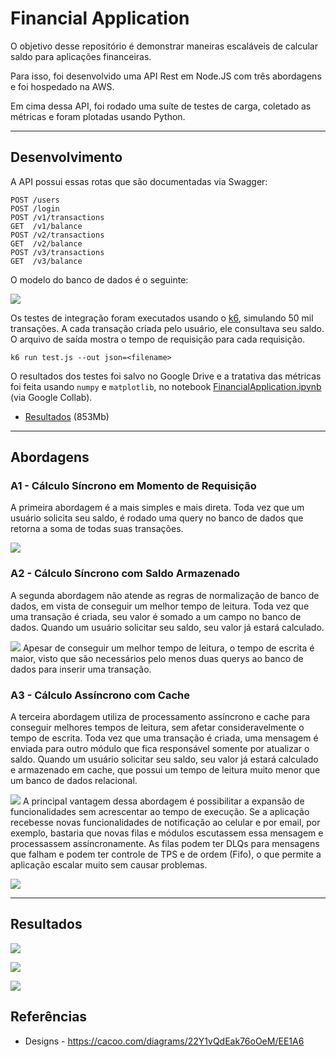 # Financial Application

O objetivo desse repositório é demonstrar maneiras escaláveis de calcular saldo para aplicações financeiras.

Para isso, foi desenvolvido uma API Rest em Node.JS com três abordagens e foi hospedado na AWS.

Em cima dessa API, foi rodado uma suíte de testes de carga, coletado as métricas e foram plotadas usando Python.

---
## Desenvolvimento

A API possui essas rotas que são documentadas via Swagger:
```
POST /users
POST /login
POST /v1/transactions
GET  /v1/balance
POST /v2/transactions
GET  /v2/balance
POST /v3/transactions
GET  /v3/balance
```

O modelo do banco de dados é o seguinte:

![](./designs/Database.png)

Os testes de integração foram executados usando o [k6](https://k6.io/), simulando 50 mil transações. A cada transação criada pelo usuário, ele consultava seu saldo. O arquivo de saída mostra o tempo de requisição para cada requisição.
```
k6 run test.js --out json=<filename>
```

O resultados dos testes foi salvo no Google Drive e a tratativa das métricas foi feita usando `numpy` e `matplotlib`, no notebook [FinancialApplication.ipynb](./results/FinancialApplication.ipynb) (via Google Collab).

- [Resultados](https://drive.google.com/drive/folders/1ESyxlwE1yFEubLzu7r6yA98WM9SK-TlM?usp=sharing) (853Mb)

---
## Abordagens
### A1 - Cálculo Síncrono em Momento de Requisição
A primeira abordagem é a mais simples e mais direta. Toda vez que um usuário solicita seu saldo, é rodado uma query no banco de dados que retorna a soma de todas suas transações.

![](./designs/A1.png)
### A2 - Cálculo Síncrono com Saldo Armazenado
A segunda abordagem não atende as regras de normalização de banco de dados, em vista de conseguir um melhor tempo de leitura. Toda vez que uma transação é criada, seu valor é somado a um campo no banco de dados. Quando um usuário solicitar seu saldo, seu valor já estará calculado.

![](./designs/A2.png)
Apesar de conseguir um melhor tempo de leitura, o tempo de escrita é maior, visto que são necessários pelo menos duas querys ao banco de dados para inserir uma transação.
### A3 - Cálculo Assíncrono com Cache
A terceira abordagem utiliza de processamento assíncrono e cache para conseguir melhores tempos de leitura, sem afetar consideravelmente o tempo de escrita. Toda vez que uma transação é criada, uma mensagem é enviada para outro módulo que fica responsável somente por atualizar o saldo. Quando um usuário solicitar seu saldo, seu valor já estará calculado e armazenado em cache, que possui um tempo de leitura muito menor que um banco de dados relacional.

![](./designs/A3.png)
A principal vantagem dessa abordagem é possibilitar a expansão de funcionalidades sem acrescentar ao tempo de execução. Se a aplicação recebesse novas funcionalidades de notificação ao celular e por email, por exemplo, bastaria que novas filas e módulos escutassem essa mensagem e processassem assíncronamente. As filas podem ter DLQs para mensagens que falham e podem ter controle de TPS e de ordem (Fifo), o que permite a aplicação escalar muito sem causar problemas.

![](./designs/Complete.png)

---

## Resultados

![](./results/Requests.png)

![](./results/POST.png)

![](./results/GET.png)

## Referências
- Designs - https://cacoo.com/diagrams/22Y1vQdEak76oOeM/EE1A6
